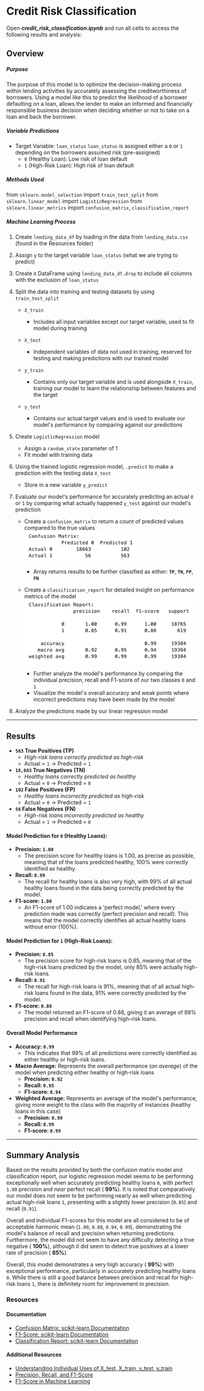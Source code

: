 # Credit Risk Classification
Open ***credit_risk_classification.ipynb*** and run all cells to access the following results and analysis:

## Overview
##### **Purpose**
The purpose of this model is to optimize the decision-making process within lending activities by accurately assessing the creditworthiness of borrowers. Using a model like this to predict the likelihood of a borrower defaulting on a loan, allows the lender to make an informed and financially responsible business decision when deciding whether or not to take on a loan and back the borrower. 

##### **Variable Predictions** 
* Target Variable: `loan_status`
`loan_status` is assigned either a `0` or `1` depending on the borrowers assumed risk (pre-assigned)
    * `0` (Healthy Loan): Low risk of loan default
    * `1` (High-Risk Loan): High risk of loan default

##### **Methods Used** 
from `sklearn.model_selection` import `train_test_split`
from `sklearn.linear_model` import `LogisticRegression`
from `sklearn.linear_metrics` import `confusion_matrix`, `classification_report`

##### **Machine Learning Process**
1. Create `lending_data_df` by loading in the data from `lending_data.csv` (found in the Resources folder) 

2. Assign `y` to the target variable `loan_status` (what we are trying to predict)  

3. Create `X` DataFrame using `lending_data_df.drop` to include all columns with the exclusion of `loan_status`  

4. Split the data into training and testing datasets by using `train_test_split`

    * `X_train` 
        * Includes all input variables except our target variable, used to fit model during training

    * `X_test` 
        * Independent variables of data not used in training, reserved for testing and making predictions with our trained model

    * `y_train`
        * Contains only our target variable and is used alongside `X_train`, training our model to learn the relationship between features and the target

    * `y_test` 
        * Contains our actual target values and is used to evaluate our model's performance by comparing against our predictions

5. Create `LogisticRegression` model
    * Assign a `random_state` parameter of 1
    * Fit model with training data

6. Using the trained logistic regression model, `.predict` to make a prediction with the testing data `X_test`

    * Store in a new variable `y_predict`

7. Evaluate our model's performance for accurately predicting an actual `0` or `1` by comparing what actually happened `y_test` against our model's prediction

    * Create a `confusion_matrix` to return a count of predicted values compared to the true values 
    ![confusion_matrix](Images/confusion_matrix.png)
        *  Array returns results to be further classified as either: **`TP`**, **`TN`**, **`FP`**, **`FN`**

    * Create a `classification_report` for detailed insight on performance metrics of the model 
    ![classification_report](Images/classification_report.png)
        *  Further analyze the model's performance by comparing the individual precision, recall and F1-score of our two classes `0` and `1`
        * Visualize the model's overall accuracy and weak points where incorrect predictions may have been made by the model
        

8. Analyze the predictions made by our linear regression model

-----------
## Results

* **`563` True Positives (TP)** 
    * *High-risk loans correctly predicted as high-risk*
    * Actual = `1`  →  Predicted = `1`
* **`18,663` True Negatives (TN)**  
    * *Healthy loans correctly predicted as healthy*
    * Actual = `0`  →  Predicted = `0`
* **`102` False Positives (FP)**
    * *Healthy loans incorrectly predicted as high-risk*
    * Actual = `0`  →  Predicted = `1`
* **`56` False Negatives (FN)**
    * *High-risk loans incorrectly predicted as healthy*
    * Actual = `1`  →  Predicted = `0`

#### **Model Prediction for `0` (Healthy Loans):** 
* **Precision: `1.00`**
    * The precision score for healthy loans is 1.00, as precise as possible, meaning that of the loans predicted healthy, 100% were correctly identified as healthy.
* **Recall: `0.99`**
    * The recall for healthy loans is also very high, with 99% of all actual healthy loans found in the data being correctly predicted by the model.
* **F1-score: `1.00`**
    *  An F1-score of 1.00 indicates a 'perfect model,' where every prediction made was correctly (perfect precision and recall). This means that the model correctly identifies all actual healthy loans without error (100%).
 
#### **Model Prediction for `1` (High-Risk Loans):**  
* **Precision: `0.85`**
    * The precision score for high-risk loans is 0.85, meaning that of the high-risk loans predicted by the model, only 85% were actually high-risk loans.
* **Recall: `0.91`**
    * The recall for high-risk loans is 91%, meaning that of all actual high-risk loans found in the data, 91% were correctly predicted by the model.
* **F1-score: `0.88`**
    *  The model returned an F1-score of 0.88, giving it an average of 88% precision and recall when identifying high-risk loans.

#### **Overall Model Performance**
* **Accuracy: `0.99`**
    * This indicates that 99% of all predictions were correctly identified as either healthy or high-risk loans.
* **Macro Average:** Represents the overall performance (*on average*) of the model when predicting either healthy or high-risk loans
    * **Precision: `0.92`**
    *  **Recall: `0.95`**
    *  **F1-score: `0.94`**
* **Weighted Average:** Represents an average of the model's performance, giving more weight to the class with the majority of instances (healthy loans in this case)
    * **Precision: `0.99`**
    *  **Recall: `0.99`**
    *  **F1-score: `0.99`**
-----------
## Summary Analysis
Based on the results provided by both the confusion matrix model and classification report, our logistic regression model seems to be performing exceptionally well when accurately predicting healthy loans `0`, with perfect `1.00` precision and *near* perfect recall ( **99%**). It is noted that comparatively our model does not seem to be performing nearly as well when predicting actual high-risk loans `1`, presenting with a slightly lower precision (`0.85`) and recall (`0.91`). 

Overall and individual F1-scores for this model are all considered to be of acceptable harmonic mean (`1.00`, `0.88`, `0.94`, `0.99`), demonstrating the model's balance of recall and precision when returning predictions. Furthermore, the model did not seem to have any difficulty detecting a true negative ( **100%**), although it did seem to detect true positives at a lower rate of precision ( **85%**). 

Overall, this model demonstrates a very high accuracy ( **99%**) with exceptional performance, particularly in accurately predicting healthy loans `0`. While there is still a good balance between precision and recall for high-risk loans `1`, there is definitely room for improvement in precision.

### Resources
#### Documentation
* [Confusion Matrix: scikit-learn Documentation](https://scikit-learn.org/stable/modules/generated/sklearn.metrics.confusion_matrix.html)
* [F1-Score: scikit-learn Documentation](https://scikit-learn.org/stable/modules/generated/sklearn.metrics.f1_score.html)
* [Classification Report: scikit-learn Documentation](https://scikit-learn.org/stable/modules/generated/sklearn.metrics.classification_report.html)

#### Additional Resources
* [Understanding Individual Uses of X_test, X_train, y_test, y_train](https://stackoverflow.com/questions/60636444/what-is-the-difference-between-x-test-x-train-y-test-y-train-in-sklearn)
* [Precision, Recall, and F1-Score](https://towardsdatascience.com/a-look-at-precision-recall-and-f1-score-36b5fd0dd3ec)
* [F1-Score in Machine Learning](https://www.geeksforgeeks.org/f1-score-in-machine-learning/)

